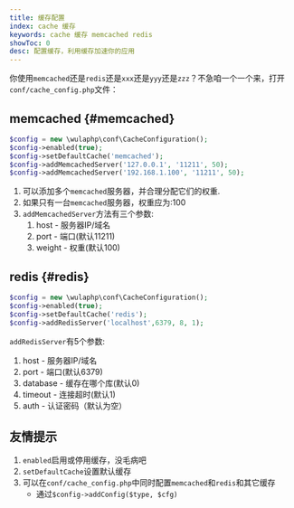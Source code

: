 ```yaml
---
title: 缓存配置
index: cache 缓存
keywords: cache 缓存 memcached redis
showToc: 0
desc: 配置缓存，利用缓存加速你的应用
---
```



你使用`memcached`还是`redis`还是`xxx`还是`yyy`还是`zzz`？不急咱一个一个来，打开`conf/cache_config.php`文件：

## memcached {#memcached}

```php
$config = new \wulaphp\conf\CacheConfiguration();
$config->enabled(true);
$config->setDefaultCache('memcached');
$config->addMemcachedServer('127.0.0.1', '11211', 50);
$config->addMemcachedServer('192.168.1.100', '11211', 50);
```

1. 可以添加多个`memcached`服务器，并合理分配它们的权重.
2. 如果只有一台`memcached`服务器，权重应为:100
3. `addMemcachedServer`方法有三个参数:
    1. host - 服务器IP/域名
    2. port - 端口(默认11211)
    3. weight - 权重(默认100)

## redis {#redis}

```php
$config = new \wulaphp\conf\CacheConfiguration();
$config->enabled(true);
$config->setDefaultCache('redis');
$config->addRedisServer('localhost',6379, 8, 1);
```

`addRedisServer`有5个参数:

1. host - 服务器IP/域名
2. port - 端口(默认6379)
3. database - 缓存在哪个库(默认0)
4. timeout - 连接超时(默认1)
5. auth - 认证密码（默认为空）

## 友情提示

1. `enabled`启用或停用缓存，没毛病吧
2. `setDefaultCache`设置默认缓存
3. 可以在`conf/cache_config.php`中同时配置`memcached`和`redis`和其它缓存
    * 通过`$config->addConfig($type, $cfg)`
